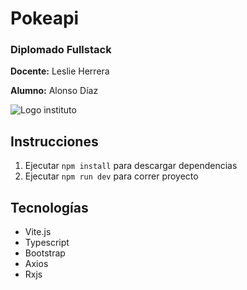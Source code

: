 # Pokeapi

### Diplomado Fullstack

**Docente:** Leslie Herrera

**Alumno:** Alonso Díaz

![Logo instituto](https://media.licdn.com/dms/image/v2/D4E0BAQFVRQTLjQcHiw/company-logo_200_200/company-logo_200_200/0/1719843104181?e=2147483647&v=beta&t=7eOkSfJpbNurmyxC8gDrUcrVGJDJROF_mxQosb9hnH0)

## Instrucciones

1. Ejecutar `npm install` para descargar dependencias
2. Ejecutar `npm run dev` para correr proyecto

## Tecnologías

- Vite.js
- Typescript
- Bootstrap
- Axios
- Rxjs

